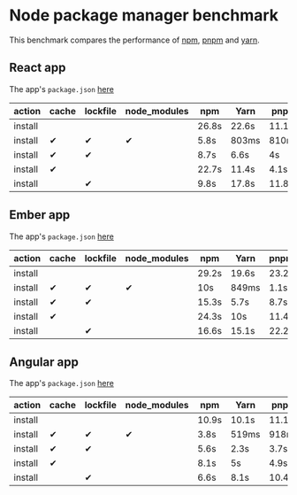 # Node package manager benchmark

This benchmark compares the performance of [npm](https://github.com/npm/npm), [pnpm](https://github.com/pnpm/pnpm) and [yarn](https://github.com/yarnpkg/yarn).

## React app

The app's `package.json` [here](./fixtures/react-app/package.json)

| action  | cache | lockfile | node_modules| npm | Yarn | pnpm |
| ---     | ---   | ---      | ---         | --- | --- | --- |
| install |       |          |             | 26.8s | 22.6s | 11.1s |
| install | ✔    | ✔        | ✔           | 5.8s | 803ms | 810ms |
| install | ✔    | ✔        |             | 8.7s | 6.6s | 4s |
| install | ✔    |          |             | 22.7s | 11.4s | 4.1s |
| install |      | ✔        |             | 9.8s | 17.8s | 11.8s |

## Ember app

The app's `package.json` [here](./fixtures/ember-quickstart/package.json)

| action  | cache | lockfile | node_modules| npm | Yarn | pnpm |
| ---     | ---   | ---      | ---         | --- | --- | --- |
| install |       |          |             | 29.2s | 19.6s | 23.2s |
| install | ✔    | ✔        | ✔           | 10s | 849ms | 1.1s |
| install | ✔    | ✔        |             | 15.3s | 5.7s | 8.7s |
| install | ✔    |          |             | 24.3s | 10s | 11.4s |
| install |      | ✔        |             | 16.6s | 15.1s | 22.2s |

## Angular app

The app's `package.json` [here](./fixtures/angular-quickstart/package.json)

| action  | cache | lockfile | node_modules| npm | Yarn | pnpm |
| ---     | ---   | ---      | ---         | --- | --- | --- |
| install |       |          |             | 10.9s | 10.1s | 11.1s |
| install | ✔    | ✔        | ✔           | 3.8s | 519ms | 918ms |
| install | ✔    | ✔        |             | 5.6s | 2.3s | 3.7s |
| install | ✔    |          |             | 8.1s | 5s | 4.9s |
| install |      | ✔        |             | 6.6s | 8.1s | 10.4s |